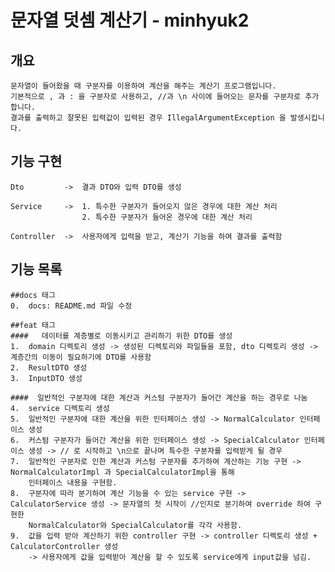 # 문자열 덧셈 계산기 - minhyuk2

## 개요
    문자열이 들어왔을 때 구분자를 이용하여 계산을 해주는 계산기 프로그램입니다.
    기본적으로 , 과 : 을 구분자로 사용하고, //과 \n 사이에 들어오는 문자를 구분자로 추가합니다.
    결과를 출력하고 잘못된 입력값이 입력된 경우 IllegalArgumentException 을 발생시킵니다.

## 기능 구현
    Dto         ->  결과 DTO와 입력 DTO를 생성 
    
    Service     ->  1. 특수한 구분자가 들어오지 않은 경우에 대한 계산 처리
                    2. 특수한 구분자가 들어온 경우에 대한 계산 처리
    
    Controller  ->  사용자에게 입력을 받고, 계산기 기능을 하여 결과를 출력함

## 기능 목록
    ##docs 태그
    0.  docs: README.md 파일 수정

    ##feat 태그
    ####   데이터를 계층별로 이동시키고 관리하기 위한 DTO를 생성
    1.  domain 디렉토리 생성 -> 생성된 디렉토리와 파일들을 포함, dto 디렉토리 생성 -> 계층간의 이동이 필요하기에 DTO를 사용함
    2.  ResultDTO 생성
    3.  InputDTO 생성

    ####  일반적인 구분자에 대한 계산과 커스텀 구분자가 들어간 계산을 하는 경우로 나눔
    4.  service 디렉토리 생성
    5.  일반적인 구분자에 대한 계산을 위한 인터페이스 생성 -> NormalCalculator 인터페이스 생성
    6.  커스텀 구분자가 들어간 계산을 위한 인터페이스 생성 -> SpecialCalculator 인터페이스 생성 -> // 로 시작하고 \n으로 끝나며 특수한 구분자를 입력받게 될 경우
    7.  일반적인 구분자로 인한 계산과 커스텀 구분자를 추가하여 계산하는 기능 구현 -> NormalCalculatorImpl 과 SpecialCalculatorImpl을 통해
        인터페이스 내용을 구현함. 
    8.  구분자에 따라 분기하여 계산 기능을 수 있는 service 구현 -> CalculatorService 생성 -> 문자열의 첫 시작이 //인지로 분기하여 override 하여 구현한 
        NormalCalculator와 SpecialCalculator를 각각 사용함.
    9.  값을 입력 받아 계산하기 위한 controller 구현 -> controller 디렉토리 생성 + CalculatorController 생성 
        -> 사용자에게 값을 입력받아 계산을 할 수 있도록 service에게 input값을 넘김.
